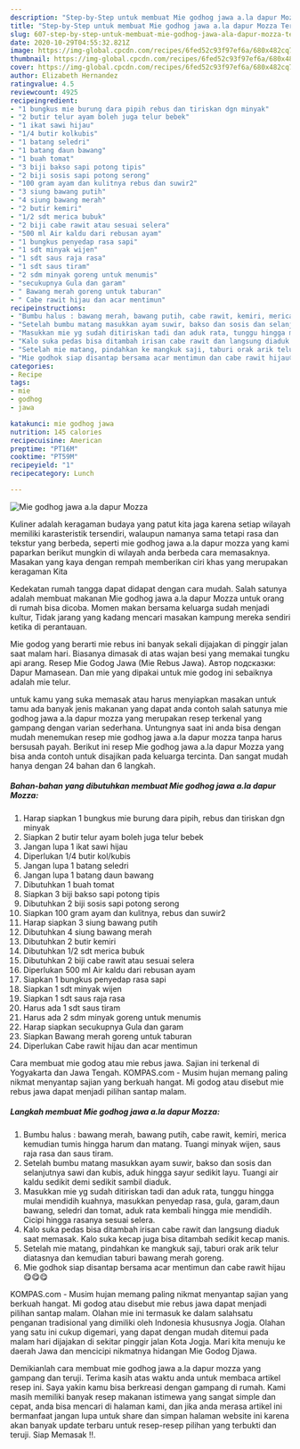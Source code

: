 ```yaml
---
description: "Step-by-Step untuk membuat Mie godhog jawa a.la dapur Mozza Terbukti"
title: "Step-by-Step untuk membuat Mie godhog jawa a.la dapur Mozza Terbukti"
slug: 607-step-by-step-untuk-membuat-mie-godhog-jawa-ala-dapur-mozza-terbukti
date: 2020-10-29T04:55:32.821Z
image: https://img-global.cpcdn.com/recipes/6fed52c93f97ef6a/680x482cq70/mie-godhog-jawa-ala-dapur-mozza-foto-resep-utama.jpg
thumbnail: https://img-global.cpcdn.com/recipes/6fed52c93f97ef6a/680x482cq70/mie-godhog-jawa-ala-dapur-mozza-foto-resep-utama.jpg
cover: https://img-global.cpcdn.com/recipes/6fed52c93f97ef6a/680x482cq70/mie-godhog-jawa-ala-dapur-mozza-foto-resep-utama.jpg
author: Elizabeth Hernandez
ratingvalue: 4.5
reviewcount: 4925
recipeingredient:
- "1 bungkus mie burung dara pipih rebus dan tiriskan dgn minyak"
- "2 butir telur ayam boleh juga telur bebek"
- "1 ikat sawi hijau"
- "1/4 butir kolkubis"
- "1 batang seledri"
- "1 batang daun bawang"
- "1 buah tomat"
- "3 biji bakso sapi potong tipis"
- "2 biji sosis sapi potong serong"
- "100 gram ayam dan kulitnya rebus dan suwir2"
- "3 siung bawang putih"
- "4 siung bawang merah"
- "2 butir kemiri"
- "1/2 sdt merica bubuk"
- "2 biji cabe rawit atau sesuai selera"
- "500 ml Air kaldu dari rebusan ayam"
- "1 bungkus penyedap rasa sapi"
- "1 sdt minyak wijen"
- "1 sdt saus raja rasa"
- "1 sdt saus tiram"
- "2 sdm minyak goreng untuk menumis"
- "secukupnya Gula dan garam"
- " Bawang merah goreng untuk taburan"
- " Cabe rawit hijau dan acar mentimun"
recipeinstructions:
- "Bumbu halus : bawang merah, bawang putih, cabe rawit, kemiri, merica kemudian tumis hingga harum dan matang. Tuangi minyak wijen, saus raja rasa dan saus tiram."
- "Setelah bumbu matang masukkan ayam suwir, bakso dan sosis dan selanjutnya sawi dan kubis, aduk hingga sayur sedikit layu. Tuangi air kaldu sedikit demi sedikit sambil diaduk."
- "Masukkan mie yg sudah ditiriskan tadi dan aduk rata, tunggu hingga mulai mendidih kuahnya, masukkan penyedap rasa, gula, garam,daun bawang, seledri dan tomat, aduk rata kembali hingga mie mendidih. Cicipi hingga rasanya sesuai selera."
- "Kalo suka pedas bisa ditambah irisan cabe rawit dan langsung diaduk saat memasak. Kalo suka kecap juga bisa ditambah sedikit kecap manis."
- "Setelah mie matang, pindahkan ke mangkuk saji, taburi orak arik telur diatasnya dan kemudian taburi bawang merah goreng."
- "Mie godhok siap disantap bersama acar mentimun dan cabe rawit hijau😋😋😋"
categories:
- Recipe
tags:
- mie
- godhog
- jawa

katakunci: mie godhog jawa 
nutrition: 145 calories
recipecuisine: American
preptime: "PT16M"
cooktime: "PT59M"
recipeyield: "1"
recipecategory: Lunch

---
```



![Mie godhog jawa a.la dapur Mozza](https://img-global.cpcdn.com/recipes/6fed52c93f97ef6a/680x482cq70/mie-godhog-jawa-ala-dapur-mozza-foto-resep-utama.jpg)

Kuliner adalah keragaman budaya yang patut kita jaga karena setiap wilayah memiliki karasteristik tersendiri, walaupun namanya sama tetapi rasa dan tekstur yang berbeda, seperti mie godhog jawa a.la dapur mozza yang kami paparkan berikut mungkin di wilayah anda berbeda cara memasaknya. Masakan yang kaya dengan rempah memberikan ciri khas yang merupakan keragaman Kita

Kedekatan rumah tangga dapat didapat dengan cara mudah. Salah satunya adalah membuat makanan Mie godhog jawa a.la dapur Mozza untuk orang di rumah bisa dicoba. Momen makan bersama keluarga sudah menjadi kultur, Tidak jarang yang kadang mencari masakan kampung mereka sendiri ketika di perantauan.

Mie godog yang berarti mie rebus ini banyak sekali dijajakan di pinggir jalan saat malam hari. Biasanya dimasak di atas wajan besi yang memakai tungku api arang. Resep Mie Godog Jawa (Mie Rebus Jawa). Автор подсказки: Dapur Mamasean. Dan mie yang dipakai untuk mie godog ini sebaiknya adalah mie telur.

untuk kamu yang suka memasak atau harus menyiapkan masakan untuk tamu ada banyak jenis makanan yang dapat anda contoh salah satunya mie godhog jawa a.la dapur mozza yang merupakan resep terkenal yang gampang dengan varian sederhana. Untungnya saat ini anda bisa dengan mudah menemukan resep mie godhog jawa a.la dapur mozza tanpa harus bersusah payah.
Berikut ini resep Mie godhog jawa a.la dapur Mozza yang bisa anda contoh untuk disajikan pada keluarga tercinta. Dan sangat mudah hanya dengan 24 bahan dan 6 langkah.


<!--inarticleads1-->

##### Bahan-bahan yang dibutuhkan membuat Mie godhog jawa a.la dapur Mozza:

1. Harap siapkan 1 bungkus mie burung dara pipih, rebus dan tiriskan dgn minyak
1. Siapkan 2 butir telur ayam boleh juga telur bebek
1. Jangan lupa 1 ikat sawi hijau
1. Diperlukan 1/4 butir kol/kubis
1. Jangan lupa 1 batang seledri
1. Jangan lupa 1 batang daun bawang
1. Dibutuhkan 1 buah tomat
1. Siapkan 3 biji bakso sapi potong tipis
1. Dibutuhkan 2 biji sosis sapi potong serong
1. Siapkan 100 gram ayam dan kulitnya, rebus dan suwir2
1. Harap siapkan 3 siung bawang putih
1. Dibutuhkan 4 siung bawang merah
1. Dibutuhkan 2 butir kemiri
1. Dibutuhkan 1/2 sdt merica bubuk
1. Dibutuhkan 2 biji cabe rawit atau sesuai selera
1. Diperlukan 500 ml Air kaldu dari rebusan ayam
1. Siapkan 1 bungkus penyedap rasa sapi
1. Siapkan 1 sdt minyak wijen
1. Siapkan 1 sdt saus raja rasa
1. Harus ada 1 sdt saus tiram
1. Harus ada 2 sdm minyak goreng untuk menumis
1. Harap siapkan secukupnya Gula dan garam
1. Siapkan  Bawang merah goreng untuk taburan
1. Diperlukan  Cabe rawit hijau dan acar mentimun


Cara membuat mie godog atau mie rebus jawa. Sajian ini terkenal di Yogyakarta dan Jawa Tengah. KOMPAS.com - Musim hujan memang paling nikmat menyantap sajian yang berkuah hangat. Mi godog atau disebut mie rebus jawa dapat menjadi pilihan santap malam. 

<!--inarticleads2-->

##### Langkah membuat  Mie godhog jawa a.la dapur Mozza:

1. Bumbu halus : bawang merah, bawang putih, cabe rawit, kemiri, merica kemudian tumis hingga harum dan matang. Tuangi minyak wijen, saus raja rasa dan saus tiram.
1. Setelah bumbu matang masukkan ayam suwir, bakso dan sosis dan selanjutnya sawi dan kubis, aduk hingga sayur sedikit layu. Tuangi air kaldu sedikit demi sedikit sambil diaduk.
1. Masukkan mie yg sudah ditiriskan tadi dan aduk rata, tunggu hingga mulai mendidih kuahnya, masukkan penyedap rasa, gula, garam,daun bawang, seledri dan tomat, aduk rata kembali hingga mie mendidih. Cicipi hingga rasanya sesuai selera.
1. Kalo suka pedas bisa ditambah irisan cabe rawit dan langsung diaduk saat memasak. Kalo suka kecap juga bisa ditambah sedikit kecap manis.
1. Setelah mie matang, pindahkan ke mangkuk saji, taburi orak arik telur diatasnya dan kemudian taburi bawang merah goreng.
1. Mie godhok siap disantap bersama acar mentimun dan cabe rawit hijau😋😋😋


KOMPAS.com - Musim hujan memang paling nikmat menyantap sajian yang berkuah hangat. Mi godog atau disebut mie rebus jawa dapat menjadi pilihan santap malam. Olahan mie ini termasuk ke dalam salahsatu penganan tradisional yang dimiliki oleh Indonesia khususnya Jogja. Olahan yang satu ini cukup digemari, yang dapat dengan mudah ditemui pada malam hari dijajakan di sekitar pinggir jalan Kota Jogja. Mari kita menuju ke daerah Jawa dan mencicipi nikmatnya hidangan Mie Godog Djawa. 

Demikianlah cara membuat mie godhog jawa a.la dapur mozza yang gampang dan teruji. Terima kasih atas waktu anda untuk membaca artikel resep ini. Saya yakin kamu bisa berkreasi dengan gampang di rumah. Kami masih memiliki banyak resep makanan istimewa yang sangat simple dan cepat, anda bisa mencari di halaman kami, dan jika anda merasa artikel ini bermanfaat jangan lupa untuk share dan simpan halaman website ini karena akan banyak update terbaru untuk resep-resep pilihan yang terbukti dan teruji. Siap Memasak !!. 
